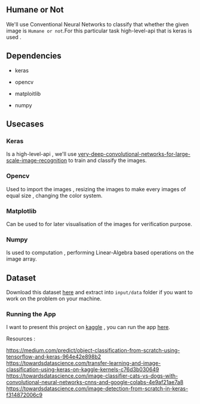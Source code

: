## Humane or Not

We'll use Conventional Neural Networks to classify that whether the given image is `Humane or not`.For this particular task high-level-api that is keras is used .

## Dependencies

- keras

- opencv

- matploitlib

- numpy

## Usecases

### Keras

Is a high-level-api , we'll use [very-deep-convolutional-networks-for-large-scale-image-recognition](https://arxiv.org/pdf/1409.1556.pdf) to train and classify the images.

### Opencv

Used to import the images , resizing the images to make every images of equal size , changing the color system.

### Matplotlib

Can be used to for later visualisation of the images for verification purpose.

### Numpy

Is used to computation , performing Linear-Algebra based operations on the image array.

## Dataset

Download this dataset [here](https://www.kaggle.com/prasunroy/natural-images) and extract into `input/data` folder if you want to work on the problem on your machine.

### Running the App

I want to present this project on [kaggle](kaggle.com) , you can run the app [here](https://www.kaggle.com/guru001/humans-or-not/).

Resources :

https://medium.com/predict/object-classification-from-scratch-using-tensorflow-and-keras-964e42e898b2
https://towardsdatascience.com/transfer-learning-and-image-classification-using-keras-on-kaggle-kernels-c76d3b030649
https://towardsdatascience.com/image-classifier-cats-vs-dogs-with-convolutional-neural-networks-cnns-and-google-colabs-4e9af21ae7a8
https://towardsdatascience.com/image-detection-from-scratch-in-keras-f314872006c9
